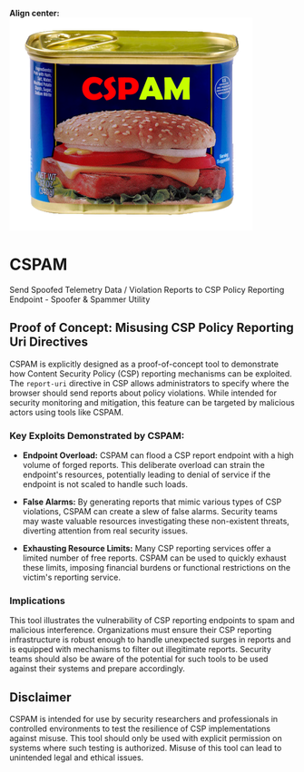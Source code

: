 **Align center:**
![CSPAM-logo](./img/cspam.png)

# CSPAM
Send Spoofed Telemetry Data / Violation Reports to CSP Policy Reporting Endpoint - Spoofer &amp; Spammer Utility

## Proof of Concept: Misusing CSP Policy Reporting Uri Directives

CSPAM is explicitly designed as a proof-of-concept tool to demonstrate how Content Security Policy (CSP) reporting mechanisms can be exploited. The `report-uri` directive in CSP allows administrators to specify where the browser should send reports about policy violations. While intended for security monitoring and mitigation, this feature can be targeted by malicious actors using tools like CSPAM.

### Key Exploits Demonstrated by CSPAM:

- **Endpoint Overload:** CSPAM can flood a CSP report endpoint with a high volume of forged reports. This deliberate overload can strain the endpoint's resources, potentially leading to denial of service if the endpoint is not scaled to handle such loads.

- **False Alarms:** By generating reports that mimic various types of CSP violations, CSPAM can create a slew of false alarms. Security teams may waste valuable resources investigating these non-existent threats, diverting attention from real security issues.

- **Exhausting Resource Limits:** Many CSP reporting services offer a limited number of free reports. CSPAM can be used to quickly exhaust these limits, imposing financial burdens or functional restrictions on the victim's reporting service.

### Implications

This tool illustrates the vulnerability of CSP reporting endpoints to spam and malicious interference. Organizations must ensure their CSP reporting infrastructure is robust enough to handle unexpected surges in reports and is equipped with mechanisms to filter out illegitimate reports. Security teams should also be aware of the potential for such tools to be used against their systems and prepare accordingly.

## Disclaimer

CSPAM is intended for use by security researchers and professionals in controlled environments to test the resilience of CSP implementations against misuse. This tool should only be used with explicit permission on systems where such testing is authorized. Misuse of this tool can lead to unintended legal and ethical issues.
